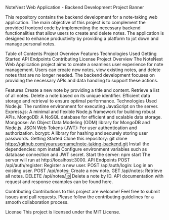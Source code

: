 NoteNest Web Application - Backend Development
Project Banner

This repository contains the backend development for a note-taking web application. The main objective of this project is to complement the provided frontend code by implementing the necessary backend functionalities that allow users to create and delete notes. The application is designed to enhance productivity by providing a platform to jot down and manage personal notes.

Table of Contents
Project Overview
Features
Technologies Used
Getting Started
API Endpoints
Contributing
License
Project Overview
The NoteNest Web Application project aims to create a seamless user experience for note management. Users can create new notes, view existing notes, and delete notes that are no longer needed. The backend development focuses on providing the necessary APIs and data handling to support these actions.

Features
Create a new note by providing a title and content.
Retrieve a list of all notes.
Delete a note based on its unique identifier.
Efficient data storage and retrieval to ensure optimal performance.
Technologies Used
Node.js: The runtime environment for executing JavaScript on the server.
Express.js: A minimal and flexible Node.js framework for building robust APIs.
MongoDB: A NoSQL database for efficient and scalable data storage.
Mongoose: An Object Data Modeling (ODM) library for MongoDB and Node.js.
JSON Web Tokens (JWT): For user authentication and authorization.
bcrypt: A library for hashing and securely storing user passwords.
Getting Started
Clone this repository: git clone https://github.com/yourusername/note-taking-backend.git
Install the dependencies: npm install
Configure environment variables such as database connection and JWT secret.
Start the server: npm start
The server will run at http://localhost:3000.
API Endpoints
POST /api/auth/register: Register a new user.
POST /api/auth/login: Log in an existing user.
POST /api/notes: Create a new note.
GET /api/notes: Retrieve all notes.
DELETE /api/notes/:id: Delete a note by ID.
API documentation with request and response examples can be found here.

Contributing
Contributions to this project are welcome! Feel free to submit issues and pull requests. Please follow the contributing guidelines for a smooth collaboration process.

License
This project is licensed under the MIT License.